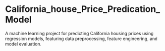 # California_house_Price_Predication_Model
A machine learning project for predicting California housing prices using regression models, featuring data preprocessing, feature engineering, and model evaluation.
